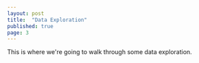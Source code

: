 ```yaml
---
layout: post
title:  "Data Exploration"
published: true
page: 3
---
```


This is where we're going to walk through some data exploration.